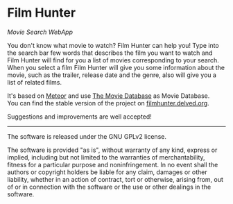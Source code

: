 # Film Hunter
*Movie Search WebApp*

You don't know what movie to watch? Film Hunter can help you! 
Type into the search bar few words that describes the film you want to watch and Film Hunter will find for you a list of movies corresponding to your search. 
When you select a film Film Hunter will give you some information about the movie, such as the trailer, release date and the genre, also will give you a list of related films. 

It's based on [Meteor](https://www.meteor.com/) and use [The Movie Database](https://www.themoviedb.org/) as Movie Database.  
You can find the stable version of the project on [filmhunter.delved.org](http://filmhunter.delved.org/).

Suggestions and improvements are well accepted!

______________________________________________________________________________________________________________________

The software is released under the GNU GPLv2 license.

The software is provided "as is", without warranty of any kind, express or implied, including but not limited to the warranties of merchantability, fitness for a particular purpose and noninfringement. In no event shall the authors or copyright holders be liable for any claim, damages or other liability, whether in an action of contract, tort or otherwise, arising from, out of or in connection with the software or the use or other dealings in the software.
